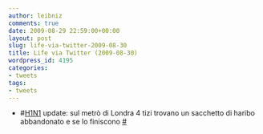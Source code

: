 ```yaml
---
author: leibniz
comments: true
date: 2009-08-29 22:59:00+00:00
layout: post
slug: life-via-twitter-2009-08-30
title: Life via Twitter (2009-08-30)
wordpress_id: 4195
categories:
- tweets
tags:
- tweets
---
```



	
  * #[H1N1](http://search.twitter.com/search?q=%23H1N1) update: sul metrò di Londra 4 tizi trovano un sacchetto di haribo abbandonato e se lo finiscono [#](http://twitter.com/leibniz/statuses/3614368058)


